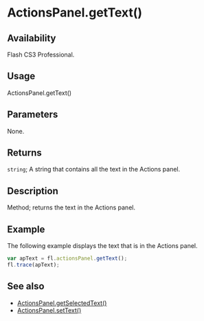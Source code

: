 # ActionsPanel.getText()

## Availability

Flash CS3 Professional.

## Usage

ActionsPanel.getText()

## Parameters

None.

## Returns

`string`; A string that contains all the text in the Actions panel.

## Description

Method; returns the text in the Actions panel.

## Example

The following example displays the text that is in the Actions panel.

```javascript
var apText = fl.actionsPanel.getText();
fl.trace(apText);
```

## See also

- [ActionsPanel.getSelectedText()](../ActionsPanel_object/ActionsPanel2.md)
- [ActionsPanel.setText()](../ActionsPanel_object/ActionsPanel8.md)
